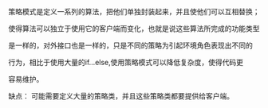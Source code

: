 策略模式是定义一系列的算法，把他们单独封装起来，并且使他们可以互相替换；

使得算法可以独立于使用它的客户端而变化，也就是说这些算法所完成的功能类型

是一样的，对外接口也是一样的，只是不同的策略为引起环境角色表现出不同的

行为，相比于使用大量的if...else,使用策略模式可以降低复杂度，使得代码更

容易维护。

缺点：
可能需要定义大量的策略类，并且这些策略类都要提供给客户端。
